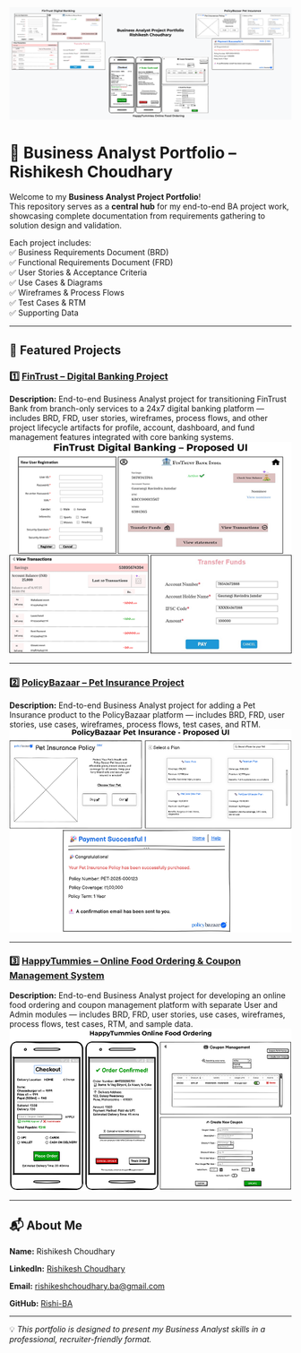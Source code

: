 <p align="center">
  <a href="https://www.linkedin.com/in/rishikesh-choudhary-ba-166100377">
    <img src="GitHub%20Portfolio%20Banner.png" alt="Business Analyst Portfolio – Rishikesh Choudhary">
  </a>
</p>

# 📂 Business Analyst Portfolio – Rishikesh Choudhary

Welcome to my **Business Analyst Project Portfolio**!  
This repository serves as a **central hub** for my end-to-end BA project work, showcasing complete documentation from requirements gathering to solution design and validation.

Each project includes:  
✅ Business Requirements Document (BRD)  
✅ Functional Requirements Document (FRD)  
✅ User Stories & Acceptance Criteria  
✅ Use Cases & Diagrams  
✅ Wireframes & Process Flows  
✅ Test Cases & RTM  
✅ Supporting Data

---

## 📌 Featured Projects

### 1️⃣ [FinTrust – Digital Banking Project](https://github.com/Rishi-BA/FinTrust-digital-banking-project)
**Description:** End-to-end Business Analyst project for transitioning FinTrust Bank from branch-only services to a 24x7 digital banking platform — includes BRD, FRD, user stories, wireframes, process flows, and other project lifecycle artifacts for profile, account, dashboard, and fund management features integrated with core banking systems.  
![FinTrust Banner](https://github.com/Rishi-BA/FinTrust-digital-banking-project/blob/main/4_Wireframes/FinTrust_Banner.png)

---

### 2️⃣ [PolicyBazaar – Pet Insurance Project](https://github.com/Rishi-BA/PolicyBazaar-pet-insurance-project)
**Description:** End-to-end Business Analyst project for adding a Pet Insurance product to the PolicyBazaar platform — includes BRD, FRD, user stories, use cases, wireframes, process flows, test cases, and RTM.  
![PolicyBazaar Banner](https://github.com/Rishi-BA/PolicyBazaar-pet-insurance-project/blob/main/5_Wireframes/PolicyBazaar_Banner.png)

---

### 3️⃣ [HappyTummies – Online Food Ordering & Coupon Management System](https://github.com/Rishi-BA/HappyTummies-digital-payments-project)
**Description:** End-to-end Business Analyst project for developing an online food ordering and coupon management platform with separate User and Admin modules — includes BRD, FRD, user stories, use cases, wireframes, process flows, test cases, RTM, and sample data.  
![HappyTummies Banner](https://github.com/Rishi-BA/HappyTummies-digital-payments-project/blob/main/5_Wireframes/HappyTummies_Banner.png)

---

## 📬 About Me
**Name:** Rishikesh Choudhary  

**LinkedIn:** [Rishikesh Choudhary](https://www.linkedin.com/in/rishikesh-choudhary-ba-166100377)  

**Email:** rishikeshchoudhary.ba@gmail.com  

**GitHub:** [Rishi-BA](https://github.com/Rishi-BA)

---

💡 *This portfolio is designed to present my Business Analyst skills in a professional, recruiter-friendly format.*
